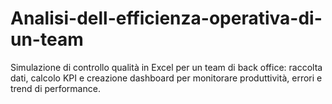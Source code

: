 # Analisi-dell-efficienza-operativa-di-un-team
Simulazione di controllo qualità in Excel per un team di back office: raccolta dati, calcolo KPI e creazione dashboard per monitorare produttività, errori e trend di performance.
